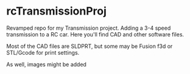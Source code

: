 # rcTransmissionProj
Revamped repo for my Transmission project. Adding a 3-4 speed transmission to a RC car. Here you'll find CAD and other software files.

Most of the CAD files are SLDPRT, but some may be Fusion f3d or STL/Gcode for print settings. 

As well, images might be added
